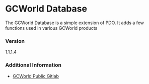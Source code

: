 # GCWorld Database

The GCWorld Database is a simple extension of PDO.  It adds a few functions used in various GCWorld products


### Version
1.1.1.4

### Additional Information

* [GCWorld Public Gitlab](https://gitlab.konghack.com/groups/GCWorld)
